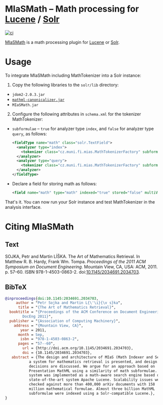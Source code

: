 MIaSMath – Math processing for [Lucene][] / [Solr][]
====================================================
[![ci](https://github.com/MIR-MU/MIaSMath/workflows/Build/badge.svg)][ci]

 [ci]: https://github.com/MIR-MU/MIaSMath/actions (GitHub Actions)

[MIaSMath][mias] is a math processing plugin for [Lucene][] or [Solr][].

 [lucene]: https://lucene.apache.org/
 [mathmlcan]: https://github.com/MIR-MU/MathMLCan
 [mias]: https://mir.fi.muni.cz/mias/
 [solr]: https://lucene.apache.org/solr/

Usage
=====
To integrate MIaSMath including MathTokenizer into a Solr instance:

1. Copy the following libraries to the `solr/lib` directory:

  - `jdom2-2.0.3.jar`
  - [`mathml-canonicalizer.jar`][mathmlcan]
  - `MIaSMath.jar`

2. Configure the following attributes in `schema.xml` for the tokenizer
   MathTokenizer:

  - `subformulae` – `true` for analyzer type `index`, and `false` for analyzer
    type `query`, as follows:
    
    ``` xml
    <fieldType name="math" class="solr.TextField">
      <analyzer type="index">
        <tokenizer class="cz.muni.fi.mias.MathTokenizerFactory" subformulae="true"/> 
      </analyzer>
      <analyzer type="query">
        <tokenizer class="cz.muni.fi.mias.MathTokenizerFactory" subformulae="false"/> 
      </analyzer>
    </fieldType>
    ```

  - Declare a field for storing math as follows:
    
    ``` xml
    <field name="math" type="math" indexed="true" stored="false" multiValued="true" />
    ```

That's it. You can now run your Solr instance and test MathTokenizer in the
analysis interface.

Citing MIaSMath
===============
Text
----
SOJKA, Petr and Martin LÍŠKA. The Art of Mathematics Retrieval. In Matthew R.
B. Hardy, Frank Wm. Tompa. *Proceedings of the 2011 ACM Symposium on Document
Engineering.* Mountain View, CA, USA: ACM, 2011. p. 57–60. ISBN
978-1-4503-0863-2. doi:[10.1145/2034691.2034703][doi].

 [doi]: http://doi.org/10.1145/2034691.2034703

BibTeX
------
``` bib
@inproceedings{doi:10.1145:2034691.2034703,
     author = "Petr Sojka and Martin L{\'\i}{\v s}ka",
      title = "{The Art of Mathematics Retrieval}",
  booktitle = "{Proceedings of the ACM Conference on Document Engineering,
  		DocEng 2011}",
  publisher = "{Association of Computing Machinery}",
    address = "{Mountain View, CA}",
       year = 2011,
      month = Sep,
       isbn = "978-1-4503-0863-2",
      pages = "57--60",
        url = {http://doi.acm.org/10.1145/2034691.2034703},
        doi = {10.1145/2034691.2034703},
   abstract = {The design and architecture of MIaS (Math Indexer and Searcher), 
	       a system for mathematics retrieval is presented, and design 
	       decisions are discussed. We argue for an approach based on 
	       Presentation MathML using a similarity of math subformulae. The 
	       system was implemented as a math-aware search engine based on the 
	       state-of-the-art system Apache Lucene. Scalability issues were 
	       checked against more than 400,000 arXiv documents with 158 
	       million mathematical formulae. Almost three billion MathML 
	       subformulae were indexed using a Solr-compatible Lucene.},
}
```
